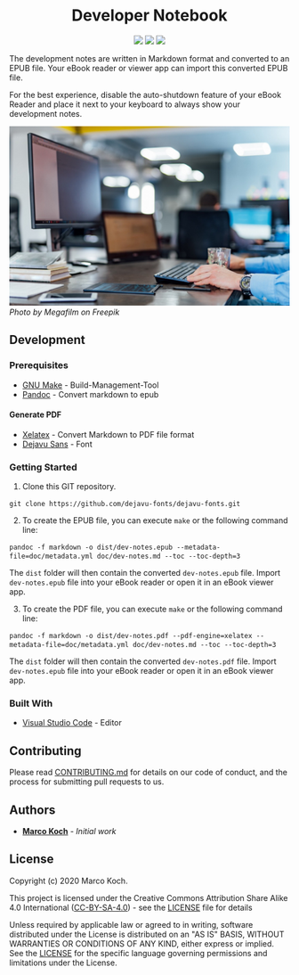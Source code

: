 <h1 align="center">
Developer Notebook
</h1>

<p align="center">
<a href="http://commonmark.org" title="Made with Markdown"><img src="https://img.shields.io/badge/Made%20with-Markdown-1f425f.svg"></a>
<a href="https://github.com/markoch/dev-notebook/commits/" title="Last Commit"><img src="https://img.shields.io/github/last-commit/markoch/dev-notebook?style=flat"></a>
<a href="https://travis-ci.org/markoch/dev-notebook" title="Build Status"><img src="https://travis-ci.org/markoch/dev-notebook.svg?branch=master"></a>
</p>

The development notes are written in Markdown format and converted to an EPUB file. Your eBook reader or viewer app can import this converted EPUB file.

For the best experience, disable the auto-shutdown feature of your eBook Reader and place it next to your keyboard to always show your development notes.

![Ebook Reader](/doc/images/ebook-keyboard.jpg)
*Photo by Megafilm on Freepik*

## Development

### Prerequisites

* [GNU Make](https://www.gnu.org/software/make) -  Build-Management-Tool
* [Pandoc](https://pandoc.org) - Convert markdown to epub

#### Generate PDF

* [Xelatex](http://www.texts.io/download) - Convert Markdown to PDF file format
* [Dejavu Sans](https://github.com/dejavu-fonts/dejavu-fonts) - Font

### Getting Started

1. Clone this GIT repository.
````shell
git clone https://github.com/dejavu-fonts/dejavu-fonts.git
````

2. To create the EPUB file, you can execute `make` or the following command line:

````shell
pandoc -f markdown -o dist/dev-notes.epub --metadata-file=doc/metadata.yml doc/dev-notes.md --toc --toc-depth=3
````

The `dist` folder will then contain the converted `dev-notes.epub` file. Import `dev-notes.epub` file into your eBook reader or open it in an eBook viewer app.

3. To create the PDF file, you can execute `make` or the following command line:

````shell
pandoc -f markdown -o dist/dev-notes.pdf --pdf-engine=xelatex --metadata-file=doc/metadata.yml doc/dev-notes.md --toc --toc-depth=3
````

The `dist` folder will then contain the converted `dev-notes.pdf` file. Import `dev-notes.epub` file into your eBook reader or open it in an eBook viewer app.

### Built With

* [Visual Studio Code](https://code.visualstudio.com) - Editor

## Contributing

Please read [CONTRIBUTING.md](https://gist.github.com/PurpleBooth/b24679402957c63ec426) for details on our code of conduct, and the process for submitting pull requests to us.

## Authors

* **[Marco Koch](https://github.com/markoch)** - *Initial work*

## License

Copyright (c) 2020 Marco Koch.

This project is licensed under the Creative Commons Attribution Share Alike 4.0 International ([CC-BY-SA-4.0](https://creativecommons.org/licenses/by-sa/4.0)) - see the [LICENSE](LICENSE) file for details

Unless required by applicable law or agreed to in writing, software distributed under the License is distributed on an "AS IS" BASIS, WITHOUT WARRANTIES OR CONDITIONS OF ANY KIND, either express or implied. See the [LICENSE](LICENSE) for the specific language governing permissions and limitations under the License.